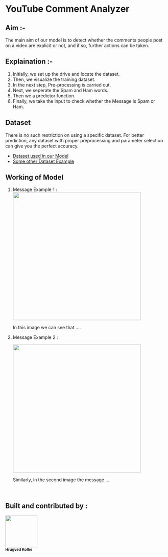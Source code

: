 # **YouTube Comment Analyzer**


## **Aim :-**

The main aim of our model is to detect whether the comments people post on a video are explicit or not, and if so, further actions can be taken.

## **Explaination :-**

<ol>
  <li>Initially, we set up the drive and locate the dataset.</li>
  <li>Then, we visualize the training dataset. </li>
  <li>In the next step, Pre-processing is carried out.</li>
  <li>Next, we seperate the Spam and Ham words. </li>
  <li>Then we a predictor function. </li>
  <li>Finally, we take the input to check whether the Message is Spam or Ham. </li>
</ol> 
 


## **Dataset**

There is no such restriction on using a specific dataset. For better prediction, any dataset with proper preprocessing and parameter selection can give you the perfect accuracy.

- [Dataset used in our Model](https://www.kaggle.com/prashant111/youtube-spam-collection?select=youtube01_psy.csv)
- [Some other Dataset Example](https://www.kaggle.com/datasets?search=youtube+spam+comments)

## **Working of Model**
 <ol>
  <li> Message Example 1 :</li>
<img src="https://github.com/DevIncept-Contribution-Program-21/DS-Olympus-/blob/main/machineLearning/Spam%20SMS%20Detection%20Model/demoPics/Message%20Testing%201.jpeg" width=400><br>

In this image we can see that ....

  <li> Message Example 2 :</li>

<img src="https://github.com/DevIncept-Contribution-Program-21/DS-Olympus-/blob/main/machineLearning/Spam%20SMS%20Detection%20Model/demoPics/Message%20Testing%202.jpeg" width=400><br>

Similarly, in the second image the message ....

</ol> 
</br>

## **Built and contributed by :** 

<a href="https://github.com/hrugved06"><img src="https://avatars.githubusercontent.com/u/59966943?s=400&u=445f4a7598547c0ecdeb22a265dd1a3dad9e297d&v=4" width="100px;" alt=""/><br /><sub><b> Hrugved Kolhe</b></sub></a>
</br>